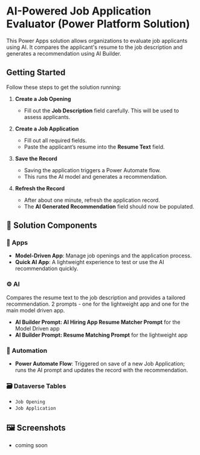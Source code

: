 # AI-Powered Job Application Evaluator (Power Platform Solution)

This Power Apps solution allows organizations to evaluate job applicants using AI. It compares the applicant's resume to the job description and generates a recommendation using AI Builder.

## Getting Started

Follow these steps to get the solution running:

1. **Create a Job Opening**
   - Fill out the **Job Description** field carefully. This will be used to assess applicants.

2. **Create a Job Application**
   - Fill out all required fields.
   - Paste the applicant’s resume into the **Resume Text** field.

3. **Save the Record**
   - Saving the application triggers a Power Automate flow.
   - This runs the AI model and generates a recommendation.

4. **Refresh the Record**
   - After about one minute, refresh the application record.
   - The **AI Generated Recommendation** field should now be populated.

## 🧩 Solution Components

### 🧠 Apps
- **Model-Driven App**: Manage job openings and the application process.
- **Quick AI App**: A lightweight experience to test or use the AI recommendation quickly.

### ⚙️ AI
Compares the resume text to the job description and provides a tailored recommendation. 2 prompts - one for the lightweight app and one for the main model driven app. 
- **AI Builder Prompt: AI Hiring App Resume Matcher Prompt** for the Model Driven app
- **AI Builder Prompt: Resume Matching Prompt** for the lightweight app

### 🔄 Automation
- **Power Automate Flow**: Triggered on save of a new Job Application; runs the AI prompt and updates the record with the recommendation.

### 🗃️ Dataverse Tables
- `Job Opening`
- `Job Application`

## 🖼️ Screenshots
- coming soon
